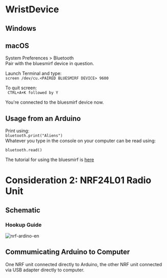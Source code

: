 # WristDevice

## Windows

## macOS

System Preferences > Bluetooth  
Pair with the bluesmirf device in question.

Launch Terminal and type:  
`screen /dev/cu.<PAIRED BLUESMIRF DEVICE> 9600`   

To quit screen:  
` CTRL+A+K followed by Y`

You're connected to the bluesmirf device now. 

## Usage from an Arduino
Print using:  
`bluetooth.print("Aliens")`  
Whatever you type in the console on your computer can be read using:

`bluetooth.read()`

The tutorial for using the bluesmirf is [here](https://learn.sparkfun.com/tutorials/using-the-bluesmirf)


# Consideration 2: NRF24L01 Radio Unit
## Schematic
### Hookup Guide
![nrf-ardino-en](https://cloud.githubusercontent.com/assets/25937243/25401966/52dc78a8-29c5-11e7-84e1-01b5861500c2.png)

## Commumicating Arduino to Computer
One NRF unit connected directly to Arduino, the other NRF unit connected via USB adapter directly to computer.
